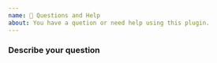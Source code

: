 ```yaml
---
name: 🤔 Questions and Help
about: You have a quetion or need help using this plugin.
---
```


### Describe your question
<!-- A clear and concise description of what you need.
For example: How can I force the reader sdk collect signature all the time? -->
